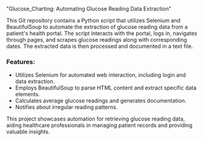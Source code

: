 "Glucose_Charting: Automating Glucose Reading Data Extraction"

This Git repository contains a Python script that utilizes Selenium and BeautifulSoup to automate the extraction of glucose reading data from a patient's health portal. The script interacts with the portal, logs in, navigates through pages, and scrapes glucose readings along with corresponding dates. The extracted data is then processed and documented in a text file.

### Features:
- Utilizes Selenium for automated web interaction, including login and data extraction.
- Employs BeautifulSoup to parse HTML content and extract specific data elements.
- Calculates average glucose readings and generates documentation.
- Notifies about irregular reading patterns.

This project showcases automation for retrieving glucose reading data, aiding healthcare professionals in managing patient records and providing valuable insights.
